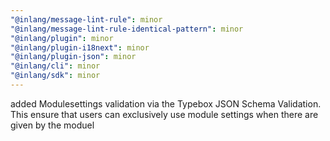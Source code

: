 ```yaml
---
"@inlang/message-lint-rule": minor
"@inlang/message-lint-rule-identical-pattern": minor
"@inlang/plugin": minor
"@inlang/plugin-i18next": minor
"@inlang/plugin-json": minor
"@inlang/cli": minor
"@inlang/sdk": minor
---
```


added Modulesettings validation via the Typebox JSON Schema Validation. This ensure that users can exclusively use module settings when there are given by the moduel
